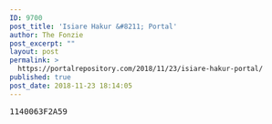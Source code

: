 ```yaml
---
ID: 9700
post_title: 'Isiare Hakur &#8211; Portal'
author: The Fonzie
post_excerpt: ""
layout: post
permalink: >
  https://portalrepository.com/2018/11/23/isiare-hakur-portal/
published: true
post_date: 2018-11-23 18:14:05
---
```

<pre>1140063F2A59</pre>